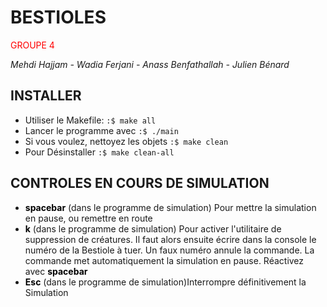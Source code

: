 <h1>BESTIOLES</h1>
<p style="color:red">GROUPE 4</p>
<i> Mehdi Hajjam - Wadia Ferjani - Anass Benfathallah - Julien Bénard</i>

<h2>INSTALLER</h2>
<ul>
    <li>
        Utiliser le Makefile: <code>:$ make all</code>
    </li>
    <li>
        Lancer le programme avec <code>:$ ./main</code>
    </li>
    <li>
        Si vous voulez, nettoyez les objets <code>:$ make clean</code>
    </li>
    <li>
        Pour Désinstaller <code>:$ make clean-all</code>
    </li>
</ul>
<h2>CONTROLES EN COURS DE SIMULATION</h2>
<ul>
    <li><b style="color: black; background: white">spacebar</b> (dans le programme de simulation) Pour mettre la simulation en pause, ou remettre en route </li>
    <li><b style="color: black; background: white">k</b> (dans le programme de simulation) Pour activer l'utilitaire de suppression de créatures. Il faut alors ensuite écrire dans la console le numéro de la Bestiole à tuer. Un faux numéro annule la commande. La commande met automatiquement la simulation en pause. Réactivez avec <b style="color: black; background: white">spacebar</b></li>
    <li><b style="color: black; background: white">Esc</b> (dans le programme de simulation)Interrompre définitivement la Simulation</li>
</ul>
